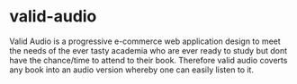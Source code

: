 # valid-audio
Valid Audio is a progressive e-commerce web application design to meet the needs of the ever tasty academia who are ever ready to study but dont have the chance/time to attend to their book. Therefore valid audio coverts any book into an audio version whereby one can easily listen to it. 
